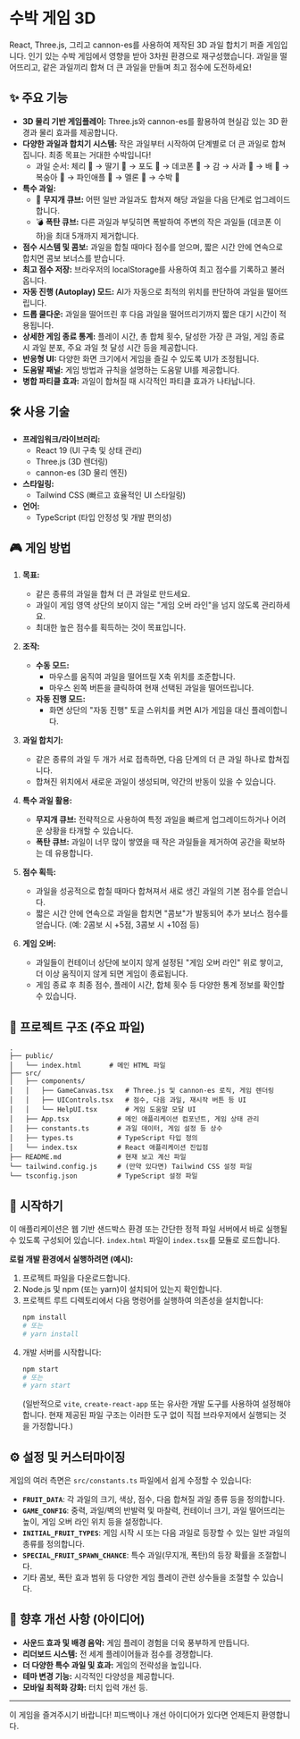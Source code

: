 # 수박 게임 3D

React, Three.js, 그리고 cannon-es를 사용하여 제작된 3D 과일 합치기 퍼즐 게임입니다. 인기 있는 수박 게임에서 영향을 받아 3차원 환경으로 재구성했습니다. 과일을 떨어뜨리고, 같은 과일끼리 합쳐 더 큰 과일을 만들며 최고 점수에 도전하세요!


## ✨ 주요 기능

*   **3D 물리 기반 게임플레이:** Three.js와 cannon-es를 활용하여 현실감 있는 3D 환경과 물리 효과를 제공합니다.
*   **다양한 과일과 합치기 시스템:** 작은 과일부터 시작하여 단계별로 더 큰 과일로 합쳐집니다. 최종 목표는 거대한 수박입니다!
    *   과일 순서: 체리 🍒 → 딸기 🍓 → 포도 🍇 → 데코폰 🍊 → 감 → 사과 🍎 → 배 🍐 → 복숭아 🍑 → 파인애플 🍍 → 멜론 🍈 → 수박 🍉
*   **특수 과일:**
    *   🌈 **무지개 큐브:** 어떤 일반 과일과도 합쳐져 해당 과일을 다음 단계로 업그레이드합니다.
    *   💣 **폭탄 큐브:** 다른 과일과 부딪히면 폭발하여 주변의 작은 과일들 (데코폰 이하)을 최대 5개까지 제거합니다.
*   **점수 시스템 및 콤보:** 과일을 합칠 때마다 점수를 얻으며, 짧은 시간 안에 연속으로 합치면 콤보 보너스를 받습니다.
*   **최고 점수 저장:** 브라우저의 localStorage를 사용하여 최고 점수를 기록하고 불러옵니다.
*   **자동 진행 (Autoplay) 모드:** AI가 자동으로 최적의 위치를 판단하여 과일을 떨어뜨립니다.
*   **드롭 쿨다운:** 과일을 떨어뜨린 후 다음 과일을 떨어뜨리기까지 짧은 대기 시간이 적용됩니다.
*   **상세한 게임 종료 통계:** 플레이 시간, 총 합체 횟수, 달성한 가장 큰 과일, 게임 종료 시 과일 분포, 주요 과일 첫 달성 시간 등을 제공합니다.
*   **반응형 UI:** 다양한 화면 크기에서 게임을 즐길 수 있도록 UI가 조정됩니다.
*   **도움말 패널:** 게임 방법과 규칙을 설명하는 도움말 UI를 제공합니다.
*   **병합 파티클 효과:** 과일이 합쳐질 때 시각적인 파티클 효과가 나타납니다.

## 🛠️ 사용 기술

*   **프레임워크/라이브러리:**
    *   React 19 (UI 구축 및 상태 관리)
    *   Three.js (3D 렌더링)
    *   cannon-es (3D 물리 엔진)
*   **스타일링:**
    *   Tailwind CSS (빠르고 효율적인 UI 스타일링)
*   **언어:**
    *   TypeScript (타입 안정성 및 개발 편의성)

## 🎮 게임 방법

1.  **목표:**
    *   같은 종류의 과일을 합쳐 더 큰 과일로 만드세요.
    *   과일이 게임 영역 상단의 보이지 않는 "게임 오버 라인"을 넘지 않도록 관리하세요.
    *   최대한 높은 점수를 획득하는 것이 목표입니다.

2.  **조작:**
    *   **수동 모드:**
        *   마우스를 움직여 과일을 떨어뜨릴 X축 위치를 조준합니다.
        *   마우스 왼쪽 버튼을 클릭하여 현재 선택된 과일을 떨어뜨립니다.
    *   **자동 진행 모드:**
        *   화면 상단의 "자동 진행" 토글 스위치를 켜면 AI가 게임을 대신 플레이합니다.

3.  **과일 합치기:**
    *   같은 종류의 과일 두 개가 서로 접촉하면, 다음 단계의 더 큰 과일 하나로 합쳐집니다.
    *   합쳐진 위치에서 새로운 과일이 생성되며, 약간의 반동이 있을 수 있습니다.

4.  **특수 과일 활용:**
    *   **무지개 큐브:** 전략적으로 사용하여 특정 과일을 빠르게 업그레이드하거나 어려운 상황을 타개할 수 있습니다.
    *   **폭탄 큐브:** 과일이 너무 많이 쌓였을 때 작은 과일들을 제거하여 공간을 확보하는 데 유용합니다.

5.  **점수 획득:**
    *   과일을 성공적으로 합칠 때마다 합쳐져서 새로 생긴 과일의 기본 점수를 얻습니다.
    *   짧은 시간 안에 연속으로 과일을 합치면 "콤보"가 발동되어 추가 보너스 점수를 얻습니다. (예: 2콤보 시 +5점, 3콤보 시 +10점 등)

6.  **게임 오버:**
    *   과일들이 컨테이너 상단에 보이지 않게 설정된 "게임 오버 라인" 위로 쌓이고, 더 이상 움직이지 않게 되면 게임이 종료됩니다.
    *   게임 종료 후 최종 점수, 플레이 시간, 합체 횟수 등 다양한 통계 정보를 확인할 수 있습니다.

## 📁 프로젝트 구조 (주요 파일)

```
.
├── public/
│   └── index.html       # 메인 HTML 파일
├── src/
│   ├── components/
│   │   ├── GameCanvas.tsx   # Three.js 및 cannon-es 로직, 게임 렌더링
│   │   ├── UIControls.tsx   # 점수, 다음 과일, 재시작 버튼 등 UI
│   │   └── HelpUI.tsx       # 게임 도움말 모달 UI
│   ├── App.tsx            # 메인 애플리케이션 컴포넌트, 게임 상태 관리
│   ├── constants.ts       # 과일 데이터, 게임 설정 등 상수
│   ├── types.ts           # TypeScript 타입 정의
│   └── index.tsx          # React 애플리케이션 진입점
├── README.md              # 현재 보고 계신 파일
└── tailwind.config.js     # (만약 있다면) Tailwind CSS 설정 파일
└── tsconfig.json          # TypeScript 설정 파일
```

## 🚀 시작하기

이 애플리케이션은 웹 기반 샌드박스 환경 또는 간단한 정적 파일 서버에서 바로 실행될 수 있도록 구성되어 있습니다. `index.html` 파일이 `index.tsx`를 모듈로 로드합니다.

**로컬 개발 환경에서 실행하려면 (예시):**

1.  프로젝트 파일을 다운로드합니다.
2.  Node.js 및 npm (또는 yarn)이 설치되어 있는지 확인합니다.
3.  프로젝트 루트 디렉토리에서 다음 명령어를 실행하여 의존성을 설치합니다:
    ```bash
    npm install
    # 또는
    # yarn install
    ```
4.  개발 서버를 시작합니다:
    ```bash
    npm start
    # 또는
    # yarn start
    ```
    (일반적으로 `vite`, `create-react-app` 또는 유사한 개발 도구를 사용하여 설정해야 합니다. 현재 제공된 파일 구조는 이러한 도구 없이 직접 브라우저에서 실행되는 것을 가정합니다.)

## ⚙️ 설정 및 커스터마이징

게임의 여러 측면은 `src/constants.ts` 파일에서 쉽게 수정할 수 있습니다:

*   **`FRUIT_DATA`**: 각 과일의 크기, 색상, 점수, 다음 합쳐질 과일 종류 등을 정의합니다.
*   **`GAME_CONFIG`**: 중력, 과일/벽의 반발력 및 마찰력, 컨테이너 크기, 과일 떨어뜨리는 높이, 게임 오버 라인 위치 등을 설정합니다.
*   **`INITIAL_FRUIT_TYPES`**: 게임 시작 시 또는 다음 과일로 등장할 수 있는 일반 과일의 종류를 정의합니다.
*   **`SPECIAL_FRUIT_SPAWN_CHANCE`**: 특수 과일(무지개, 폭탄)의 등장 확률을 조절합니다.
*   기타 콤보, 폭탄 효과 범위 등 다양한 게임 플레이 관련 상수들을 조절할 수 있습니다.

## 🔮 향후 개선 사항 (아이디어)

*   **사운드 효과 및 배경 음악:** 게임 플레이 경험을 더욱 풍부하게 만듭니다.
*   **리더보드 시스템:** 전 세계 플레이어들과 점수를 경쟁합니다.
*   **더 다양한 특수 과일 및 효과:** 게임의 전략성을 높입니다.
*   **테마 변경 기능:** 시각적인 다양성을 제공합니다.
*   **모바일 최적화 강화:** 터치 입력 개선 등.

---

이 게임을 즐겨주시기 바랍니다! 피드백이나 개선 아이디어가 있다면 언제든지 환영합니다.
